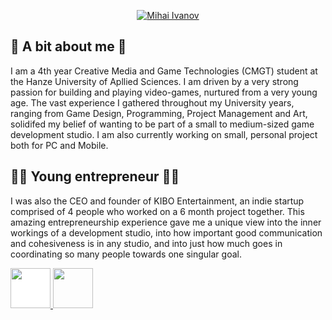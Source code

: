 <link rel="stylesheet" type='text/css' href="https://cdn.jsdelivr.net/gh/devicons/devicon@latest/devicon.min.css" />
          
<p align="center">
  <a href="https://github.com/CodringherAndFenn">
    <img src="https://fontmeme.com/permalink/250117/b5a4a0703143a5a53a42a0fe18d1c778.png" alt="Mihai Ivanov" /></a>
</p>

## 👀 A bit about me 👀

I am a 4th year Creative Media and Game Technologies (CMGT) student at the Hanze University of Apllied Sciences.
I am driven by a very strong passion for building and playing video-games, nurtured from a very young age.
The vast experience I gathered throughout my University years, ranging from Game Design, Programming, Project Management and Art, solidifed my belief of wanting to be part of a small to medium-sized game development studio. I am also currently working on small, personal project both for PC and Mobile.

## 🐱‍🏍 Young entrepreneur 🐱‍🏍
I was also the CEO and founder of KIBO Entertainment, an indie startup comprised of 4 people who worked on a 6 month project together. 
This amazing entrepreneurship experience gave me a unique view into the inner workings of a development studio, into how important good communication and cohesiveness is in any studio, and into just how much goes in coordinating so many people towards one singular goal.


<p align="left">
  <a href="https://unity.com/">
    <img src="https://cdn.jsdelivr.net/gh/devicons/devicon@latest/icons/unity/unity-original-wordmark.svg"
      width="64" height="64" style="background-color: #FFFFFF;" />
  </a>

  <a href="https://godotengine.org/">
    <img src="https://cdn.jsdelivr.net/gh/devicons/devicon@latest/icons/godot/godot-original-wordmark.svg"
      width="64" height="64" />
  </a>
</p>


          
